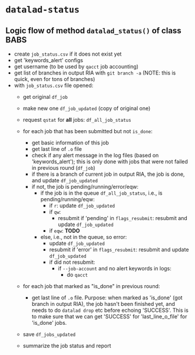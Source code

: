 # `datalad-status`
## Logic flow of method `datalad_status()` of class BABS

* create `job_status.csv` if it does not exist yet
* get 'keywords_alert' configs
* get username (to be used by `qacct` job accounting)
* get list of branches in output RIA with `git branch -a` (NOTE: this is quick, even for tons of branches)
* with `job_status.csv` file opened:
    * get original `df_job`
    * make new one `df_job_updated` (copy of original one)
    * request `qstat` for **all** jobs: `df_all_job_status`
    * for each job that has been submitted but not `is_done`:
        * get basic information of this job
        * get last line of `.o` file
        * check if any alert message in the log files (based on 'keywords_alert'); this is only done with jobs that were not failed in previous round (`df_job`)
        * if there is a branch of current job in output RIA, the job is done, and update `df_job_updated`
        * if not, the job is pending/running/error/eqw:
            * if the job is in the queue `df_all_job_status`, i.e., is pending/running/eqw:
                * if `r`: update `df_job_updated`
                * if `qw`: 
                    * resubmit if 'pending' in `flags_resubmit`: resubmit and update `df_job_updated`
                * if `eqw`: **TODO**
            * else, i.e., not in the queue, so error:
                * update `df_job_updated`
                * resubmit if 'error' in `flags_resubmit`: resubmit and update `df_job_updated`
                * if did not resubmit:
                    * if `--job-account` and no alert keywords in logs:
                        * do `qacct`
            
    * for each job that marked as "is_done" in previous round:
        * get last line of `.o` file. Purpose: when marked as 'is_done' (got branch in output RIA), the job hasn't been finished yet, and needs to do `datalad drop` etc before echoing 'SUCCESS'. This is to make sure that we can get 'SUCCESS' for 'last_line_o_file' for 'is_done' jobs.
    * save `df_jobs_updated`
    * summarize the job status and report                    


